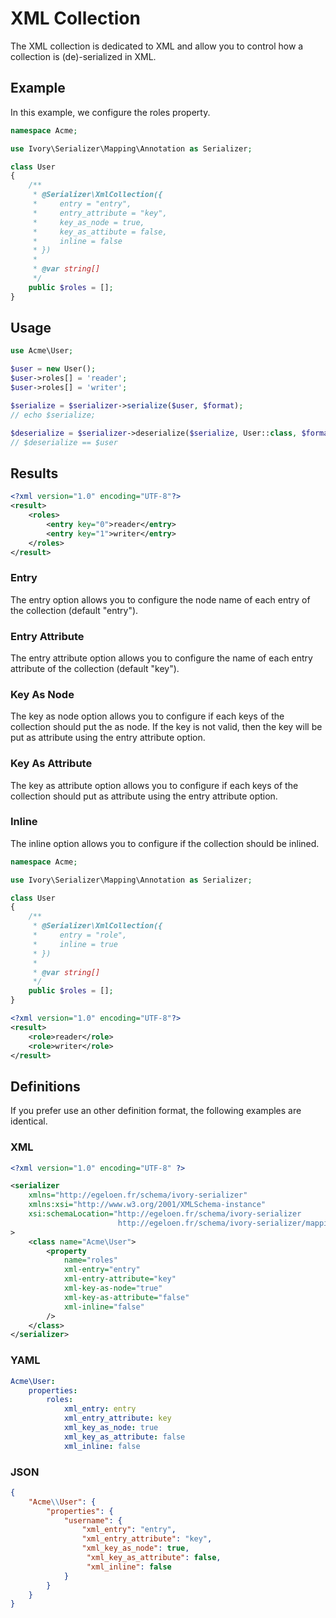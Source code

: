 # XML Collection

The XML collection is dedicated to XML and allow you to control how a collection is (de)-serialized in XML.

## Example

In this example, we configure the roles property.

``` php
namespace Acme;

use Ivory\Serializer\Mapping\Annotation as Serializer;

class User
{
    /**
     * @Serializer\XmlCollection({
     *     entry = "entry", 
     *     entry_attribute = "key", 
     *     key_as_node = true, 
     *     key_as_attibute = false, 
     *     inline = false
     * })
     *
     * @var string[]
     */
    public $roles = [];
}
```

## Usage

``` php
use Acme\User;

$user = new User();
$user->roles[] = 'reader';
$user->roles[] = 'writer';

$serialize = $serializer->serialize($user, $format);
// echo $serialize;

$deserialize = $serializer->deserialize($serialize, User::class, $format);
// $deserialize == $user
```

## Results

``` xml
<?xml version="1.0" encoding="UTF-8"?>
<result>
    <roles>
        <entry key="0">reader</entry>
        <entry key="1">writer</entry>
    </roles>
</result>
```

### Entry

The entry option allows you to configure the node name of each entry of the collection (default "entry").

### Entry Attribute

The entry attribute option allows you to configure the name of each entry attribute of the collection (default "key").

### Key As Node

The key as node option allows you to configure if each keys of the collection should put the as node. If the key is 
not valid, then the key will be put as attribute using the entry attribute option.

### Key As Attribute

The key as attribute option allows you to configure if each keys of the collection should put as attribute using the 
entry attribute option.

### Inline

The inline option allows you to configure if the collection should be inlined. 

``` php
namespace Acme;

use Ivory\Serializer\Mapping\Annotation as Serializer;

class User
{
    /**
     * @Serializer\XmlCollection({
     *     entry = "role", 
     *     inline = true
     * })
     *
     * @var string[]
     */
    public $roles = [];
}
```

``` xml
<?xml version="1.0" encoding="UTF-8"?>
<result>
    <role>reader</role>
    <role>writer</role>
</result>
```

## Definitions

If you prefer use an other definition format, the following examples are identical. 

### XML

``` xml
<?xml version="1.0" encoding="UTF-8" ?>

<serializer
    xmlns="http://egeloen.fr/schema/ivory-serializer"
    xmlns:xsi="http://www.w3.org/2001/XMLSchema-instance"
    xsi:schemaLocation="http://egeloen.fr/schema/ivory-serializer
                        http://egeloen.fr/schema/ivory-serializer/mapping-1.0.xsd"
>
    <class name="Acme\User">
        <property 
            name="roles" 
            xml-entry="entry"
            xml-entry-attribute="key"
            xml-key-as-node="true"
            xml-key-as-attribute="false"
            xml-inline="false" 
        />
    </class>
</serializer>
```

### YAML

``` yaml
Acme\User:
    properties:
        roles:
            xml_entry: entry
            xml_entry_attribute: key
            xml_key_as_node: true
            xml_key_as_attribute: false
            xml_inline: false
```

### JSON

``` json
{
    "Acme\\User": {
        "properties": {
            "username": {
                "xml_entry": "entry",
                "xml_entry_attribute": "key",
                "xml_key_as_node": true,
                 "xml_key_as_attribute": false,
                 "xml_inline": false
            }
        }
    }
}
```


